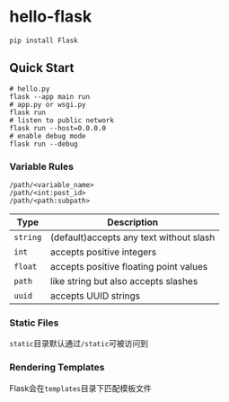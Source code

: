 # hello-flask

```shell
pip install Flask
```

## Quick Start

```shell
# hello.py
flask --app main run
# app.py or wsgi.py
flask run
# listen to public network
flask run --host=0.0.0.0
# enable debug mode
flask run --debug
```

### Variable Rules

```url
/path/<variable_name>
/path/<int:post_id>
/path/<path:subpath>
```

|Type|Description|
|----|-----------|
|`string`|(default)accepts any text without slash|
|`int`|accepts positive integers|
|`float`|accepts positive floating point values|
|`path`|like string but also accepts slashes|
|`uuid`|accepts UUID strings|

### Static Files

`static`目录默认通过`/static`可被访问到

### Rendering Templates

Flask会在`templates`目录下匹配模板文件


